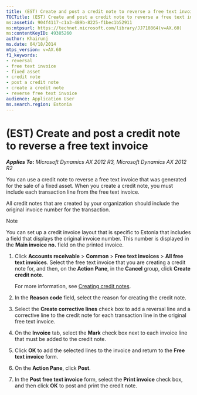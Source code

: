 ```yaml
---
title: (EST) Create and post a credit note to reverse a free text invoice
TOCTitle: (EST) Create and post a credit note to reverse a free text invoice
ms:assetid: 904f4117-c1a3-489b-8225-f1bec1b52911
ms:mtpsurl: https://technet.microsoft.com/library/JJ710864(v=AX.60)
ms:contentKeyID: 49385260
author: Khairunj
ms.date: 04/18/2014
mtps_version: v=AX.60
f1_keywords:
- reversal
- free text invoice
- fixed asset
- credit note
- post a credit note
- create a credit note
- reverse free text invoice
audience: Application User
ms.search.region: Estonia
---
```


# (EST) Create and post a credit note to reverse a free text invoice 


_**Applies To:** Microsoft Dynamics AX 2012 R3, Microsoft Dynamics AX 2012 R2_

You can use a credit note to reverse a free text invoice that was generated for the sale of a fixed asset. When you create a credit note, you must include each transaction line from the free text invoice.

All credit notes that are created by your organization should include the original invoice number for the transaction.


> [!NOTE]
> <P>You can set up a credit invoice layout that is specific to Estonia that includes a field that displays the original invoice number. This number is displayed in the <STRONG>Main invoice no.</STRONG> field on the printed invoice.</P>



1.  Click **Accounts receivable** \> **Common** \> **Free text invoices** \> **All free text invoices**. Select the free text invoice that you are creating a credit note for, and then, on the **Action Pane**, in the **Cancel** group, click **Create credit note**.
    
    For more information, see [Creating credit notes](creating-credit-notes.md).

2.  In the **Reason code** field, select the reason for creating the credit note.

3.  Select the **Create corrective lines** check box to add a reversal line and a corrective line to the credit note for each transaction line in the original free text invoice.

4.  On the **Invoice** tab, select the **Mark** check box next to each invoice line that must be added to the credit note.

5.  Click **OK** to add the selected lines to the invoice and return to the **Free text invoice** form.

6.  On the **Action Pane**, click **Post**.

7.  In the **Post free text invoice** form, select the **Print invoice** check box, and then click **OK** to post and print the credit note.

  


